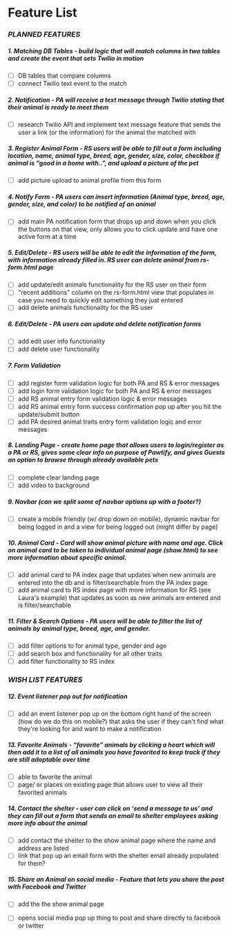 # Feature List

### *PLANNED FEATURES*
##### 1. Matching DB Tables - build logic that will match columns in two tables and create the event that sets Twilio in motion
- [ ] DB tables that compare columns
- [ ] connect Twilio text event to the match
##### 2. Notification - PA will receive a text message through Twilio stating that their animal is ready to meet them
- [ ] research Twilio API and implement text message feature that sends the user a link (or the information) for the animal the matched with
##### 3. Register Animal Form - RS users will be able to fill out a form including location, name, animal type, breed, age, gender, size, color, checkbox if animal is “good in a home with..”, and upload a picture of the pet
- [ ] add picture upload to animal profile from this form
##### 4. Notify Form - PA users can insert information (Animal type, breed, age, gender, size, and color) to be notified of an animal
- [ ] add main PA notification form that drops up and down when you click the buttons on that view, only allows you to click update and have one active form at a time
##### 5. Edit/Delete - RS users will be able to edit the information of the form, with information already filled in. RS user can delete animal from rs-form.html page
- [ ] add update/edit animals functionality for the RS user on their form
- [ ] "recent additions" column on the rs-form.html view that populates in case you need to quickly edit something they just entered
- [ ] add delete animals functionality for the RS user
##### 6. Edit/Delete - PA users can update and delete notification forms 
- [ ] add edit user info functionality
- [ ] add delete user functionality
##### 7. Form Validation
- [ ] add register form validation logic for both PA and RS & error messages
- [ ] add login form validation logic for both PA and RS & error messages
- [ ] add RS animal entry form validation logic & error messages
- [ ] add RS animal entry form success confirmation pop up after you hit the update/submit button
- [ ] add PA desired animal traits entry form validation logic and error messages
##### 8. Landing Page - create home page that allows users to login/register as a PA or RS, gives some clear info on purpose of Pawtify, and gives Guests an option to browse through already available pets
- [ ] complete clear landing page
- [ ] add video to background
##### 9. Navbar (can we split some of navbar options up with a footer?)
- [ ] create a mobile friendly (w/ drop down on mobile), dynamic navbar for being logged in and a view for being logged out (might differ by page)
##### 10. Animal Card - Card will show animal picture with name and age. Click on animal card to be taken to individual animal page (show.html) to see more information about specific animal.
- [ ] add animal card to PA index page that updates when new animals are entered into the db and is filter/searchable from the PA index page
- [ ] add animal card to RS index page with more information for RS (see Laura's example) that updates as soon as new animals are entered and is filter/searchable
##### 11. Filter & Search Options - PA users will be able to filter the list of animals by animal type, breed, age, and gender.
- [ ] add filter options to for animal type, gender and age
- [ ] add search box and functionality for all other traits
- [ ] add filter functionality to RS index

### *WISH LIST FEATURES*
##### 12. Event listener pop out for notification
- [ ] add an event listener pop up on the bottom right hand of the screen (how do we do this on mobile?) that asks the user if they can't find what they're looking for and want to make a notification
##### 13. Favorite Animals - “favorite” animals by clicking a heart which will then add it to a list of all animals you have favorited to keep track if they are still adoptable over time
- [ ] able to favorite the animal
- [ ] page/ or places on existing page that allows user to view all their favorited animals
##### 14. Contact the shelter - user can click on ‘send a message to us’ and they can fill out a form that sends an email to shelter employees asking more info about the animal
- [ ] add contact the shelter to the show animal page where the name and address are listed 
- [ ] link that pop up an email form with the shelter email already populated for them?
##### 15. Share an Animal on social media - Feature that lets you share the post with Facebook and Twitter
- [ ] add the the show animal page
- [ ] opens social media pop up thing to post and share directly to facebook or twitter

 
